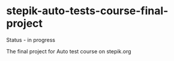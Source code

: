 # stepik-auto-tests-course-final-project
Status - in progress 

The final project for Auto test course on stepik.org
